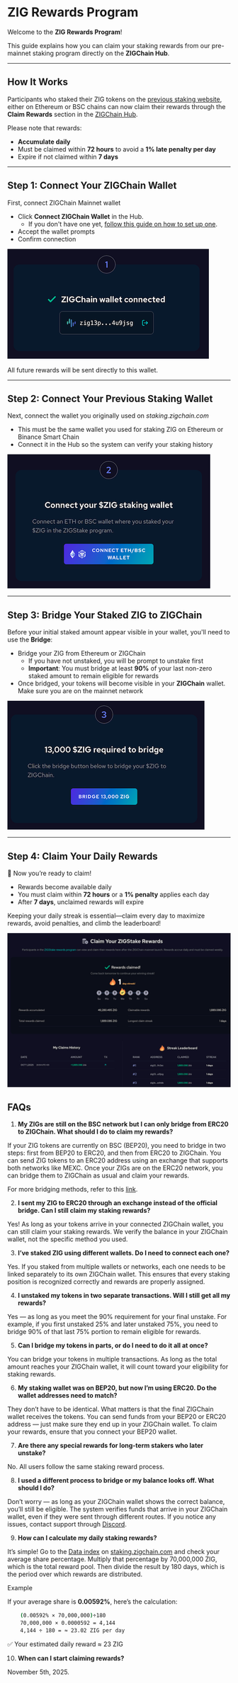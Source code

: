 # ZIG Rewards Program

Welcome to the **ZIG Rewards Program**!

This guide explains how you can claim your staking rewards from our pre-mainnet staking program directly on the **ZIGChain Hub**.

---

## How It Works

Participants who staked their ZIG tokens on the [previous staking website](https://staking.zigchain.com/), either on Ethereum or BSC chains can now claim their rewards through the **Claim Rewards** section in the [ZIGChain Hub](https://hub.zigchain.com/claim-rewards/).

Please note that rewards:

- **Accumulate daily**
- Must be claimed within **72 hours** to avoid a **1% late penalty per day**
- Expire if not claimed within **7 days**

---

## Step 1: Connect Your ZIGChain Wallet

First, connect ZIGChain Mainnet wallet

- Click **Connect ZIGChain Wallet** in the Hub.
  - If you don't have one yet, [follow this guide on how to set up one](../general/zigchain-wallet.md).
- Accept the wallet prompts
- Confirm connection

![rewards1](img/rewards/rewards1.png "Connect Your ZIGChain Wallet")

All future rewards will be sent directly to this wallet.

---

## Step 2: Connect Your Previous Staking Wallet

Next, connect the wallet you originally used on _staking.zigchain.com_

- This must be the same wallet you used for staking ZIG on Ethereum or Binance Smart Chain
- Connect it in the Hub so the system can verify your staking history

![rewards2](img/rewards/rewards2.png "Connect Your ETH or BSC Wallet")

---

## Step 3: Bridge Your Staked ZIG to ZIGChain

Before your initial staked amount appear visible in your wallet, you'll need to use the **Bridge**:

- Bridge your ZIG from Ethereum or ZIGChain
  - If you have not unstaked, you will be prompt to unstake first
  - **Important**: You must bridge at least **90%** of your last non-zero staked amount to remain eligible for rewards
- Once bridged, your tokens will become visible in your **ZIGChain** wallet. Make sure you are on the mainnet network

![rewards3](img/rewards/rewards3.png "Bridge to ZIGChain")

---

## Step 4: Claim Your Daily Rewards

🎉 Now you’re ready to claim!

- Rewards become available daily
- You must claim within **72 hours** or a **1% penalty** applies each day
- After **7 days**, unclaimed rewards will expire

Keeping your daily streak is essential—claim every day to maximize rewards, avoid penalties, and climb the leaderboard!

![rewards4](img/rewards/rewards4.png "Bridge to ZIGChain")

## FAQs

1. **My ZIGs are still on the BSC network but I can only bridge from ERC20 to ZIGChain. What should I do to claim my rewards?**

If your ZIG tokens are currently on BSC (BEP20), you need to bridge in two steps: first from BEP20 to ERC20, and then from ERC20 to ZIGChain. You can send ZIG tokens to an ERC20 address using an exchange that supports both networks like MEXC. Once your ZIGs are on the ERC20 network, you can bridge them to ZIGChain as usual and claim your rewards.

For more bridging methods, refer to this [link](https://medium.com/@zignaly/be-mainnet-ready-a-step-by-step-guide-to-bridge-zig-to-erc-20-from-bnb-sol-pol-inj-cex-10fbbef98ad2#96f7).

2. **I sent my ZIG to ERC20 through an exchange instead of the official bridge. Can I still claim my staking rewards?**

Yes! As long as your tokens arrive in your connected ZIGChain wallet, you can still claim your staking rewards.
We verify the balance in your ZIGChain wallet, not the specific method you used.

3. **I’ve staked ZIG using different wallets. Do I need to connect each one?**

Yes. If you staked from multiple wallets or networks, each one needs to be linked separately to its own ZIGChain wallet. This ensures that every staking position is recognized correctly and rewards are properly assigned.

4. **I unstaked my tokens in two separate transactions. Will I still get all my rewards?**

Yes — as long as you meet the 90% requirement for your final unstake.
For example, if you first unstaked 25% and later unstaked 75%, you need to bridge 90% of that last 75% portion to remain eligible for rewards.

5. **Can I bridge my tokens in parts, or do I need to do it all at once?**

You can bridge your tokens in multiple transactions. As long as the total amount reaches your ZIGChain wallet, it will count toward your eligibility for staking rewards.

6. **My staking wallet was on BEP20, but now I’m using ERC20. Do the wallet addresses need to match?**

They don’t have to be identical. What matters is that the final ZIGChain wallet receives the tokens.
You can send funds from your BEP20 or ERC20 address — just make sure they end up in your ZIGChain wallet.
To claim your rewards, ensure that you connect your BEP20 wallet.

7. **Are there any special rewards for long-term stakers who later unstake?**

No. All users follow the same staking reward process.

8. **I used a different process to bridge or my balance looks off. What should I do?**

Don’t worry — as long as your ZIGChain wallet shows the correct balance, you’ll still be eligible. The system verifies funds that arrive in your ZIGChain wallet, even if they were sent through different routes.
If you notice any issues, contact support through [Discord](https://discord.com/invite/zignaly-the-better-way-to-invest-in-crypto-486954374845956097).

9. **How can I calculate my daily staking rewards?**

It’s simple!
Go to the [Data index](https://staking.zigchain.com/data/index.html) on [staking.zigchain.com](https://staking.zigchain.com/) and check your average share percentage. Multiply that percentage by 70,000,000 ZIG, which is the total reward pool. Then divide the result by 180 days, which is the period over which rewards are distributed.

Example

If your average share is **0.00592%**, here’s the calculation:

```bash
    (0.00592% × 70,000,000)÷180
    70,000,000 × 0.0000592 = 4,144
    4,144 ÷ 180 = ≈ 23.02 ZIG per day
```

✅ Your estimated daily reward ≈ 23 ZIG

10. **When can I start claiming rewards?**

November 5th, 2025.
